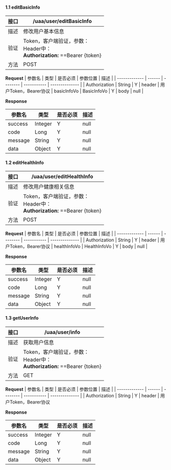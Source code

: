 #### 1.1 editBasicInfo

| 接口 | /uaa/user/editBasicInfo                                         |
| ---- | ------------------------------------------------------------ |
| 描述 | 修改用户基本信息                                                 |
| 验证 | Token，客户端验证，参数：<br />Header中：<br />**Authorization:** ==Bearer {token} |
| 方法 | POST                                                         |

**Request**
| 参数名        | 类型   | 是否必须 | 参数位置    | 描述           |
| ------------- | ------ | -------- | ----------- | -------------- |
| Authorization | String  | Y        | header     | 用户Token，Bearer协议 
| basicInfoVo | BasicInfoVo | Y        | body      | null |


**Response**


| 参数名         | 类型       | 是否必须 | 描述                        |
| -------------- | ---------- | -------- | --------------------------- |
| success           | Integer | Y        | null                    |
| code           | Long | Y        | null                    |
| message           | String | Y        | null                    |
| data           | Object | Y        | null                    |


#### 1.2 editHealthInfo

| 接口 | /uaa/user/editHealthInfo                                         |
| ---- | ------------------------------------------------------------ |
| 描述 | 修改用户健康相关信息                                                 |
| 验证 | Token，客户端验证，参数：<br />Header中：<br />**Authorization:** ==Bearer {token} |
| 方法 | POST                                                         |

**Request**
| 参数名        | 类型   | 是否必须 | 参数位置    | 描述           |
| ------------- | ------ | -------- | ----------- | -------------- |
| Authorization | String  | Y        | header     | 用户Token，Bearer协议 
| healthInfoVo | HealthInfoVo | Y        | body      | null |


**Response**


| 参数名         | 类型       | 是否必须 | 描述                        |
| -------------- | ---------- | -------- | --------------------------- |
| success           | Integer | Y        | null                    |
| code           | Long | Y        | null                    |
| message           | String | Y        | null                    |
| data           | Object | Y        | null                    |


#### 1.3 getUserInfo

| 接口 | /uaa/user/info                                         |
| ---- | ------------------------------------------------------------ |
| 描述 | 获取用户信息                                                 |
| 验证 | Token，客户端验证，参数：<br />Header中：<br />**Authorization:** ==Bearer {token} |
| 方法 | GET                                                         |

**Request**
| 参数名        | 类型   | 是否必须 | 参数位置    | 描述           |
| ------------- | ------ | -------- | ----------- | -------------- |
| Authorization | String  | Y        | header     | 用户Token，Bearer协议 

**Response**


| 参数名         | 类型       | 是否必须 | 描述                        |
| -------------- | ---------- | -------- | --------------------------- |
| success           | Integer | Y        | null                    |
| code           | Long | Y        | null                    |
| message           | String | Y        | null                    |
| data           | Object | Y        | null                    |


